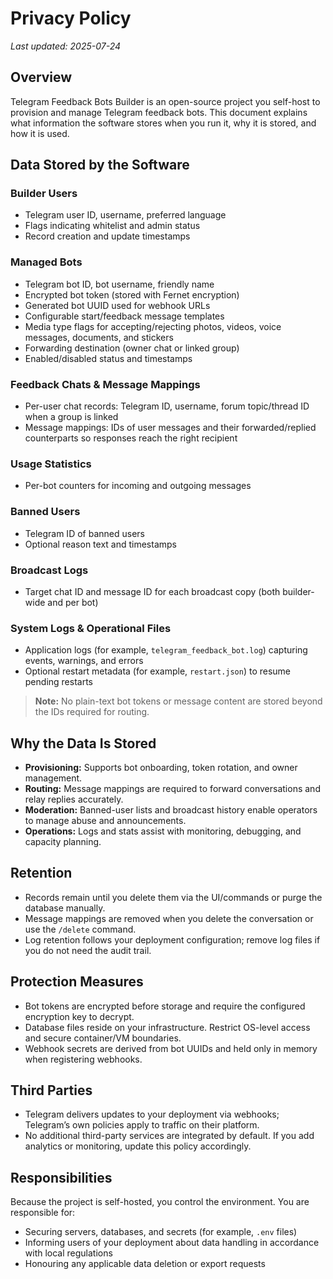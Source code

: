 # Privacy Policy

_Last updated: 2025-07-24_

## Overview

Telegram Feedback Bots Builder is an open-source project you self-host to provision and manage Telegram feedback bots. This document explains what information the software stores when you run it, why it is stored, and how it is used.

## Data Stored by the Software

### Builder Users

- Telegram user ID, username, preferred language
- Flags indicating whitelist and admin status
- Record creation and update timestamps

### Managed Bots

- Telegram bot ID, bot username, friendly name
- Encrypted bot token (stored with Fernet encryption)
- Generated bot UUID used for webhook URLs
- Configurable start/feedback message templates
- Media type flags for accepting/rejecting photos, videos, voice messages, documents, and stickers
- Forwarding destination (owner chat or linked group)
- Enabled/disabled status and timestamps

### Feedback Chats & Message Mappings

- Per-user chat records: Telegram ID, username, forum topic/thread ID when a group is linked
- Message mappings: IDs of user messages and their forwarded/replied counterparts so responses reach the right recipient

### Usage Statistics

- Per-bot counters for incoming and outgoing messages

### Banned Users

- Telegram ID of banned users
- Optional reason text and timestamps

### Broadcast Logs

- Target chat ID and message ID for each broadcast copy (both builder-wide and per bot)

### System Logs & Operational Files

- Application logs (for example, `telegram_feedback_bot.log`) capturing events, warnings, and errors
- Optional restart metadata (for example, `restart.json`) to resume pending restarts

> **Note:** No plain-text bot tokens or message content are stored beyond the IDs required for routing.

## Why the Data Is Stored

- **Provisioning:** Supports bot onboarding, token rotation, and owner management.
- **Routing:** Message mappings are required to forward conversations and relay replies accurately.
- **Moderation:** Banned-user lists and broadcast history enable operators to manage abuse and announcements.
- **Operations:** Logs and stats assist with monitoring, debugging, and capacity planning.

## Retention

- Records remain until you delete them via the UI/commands or purge the database manually.
- Message mappings are removed when you delete the conversation or use the `/delete` command.
- Log retention follows your deployment configuration; remove log files if you do not need the audit trail.

## Protection Measures

- Bot tokens are encrypted before storage and require the configured encryption key to decrypt.
- Database files reside on your infrastructure. Restrict OS-level access and secure container/VM boundaries.
- Webhook secrets are derived from bot UUIDs and held only in memory when registering webhooks.

## Third Parties

- Telegram delivers updates to your deployment via webhooks; Telegram’s own policies apply to traffic on their platform.
- No additional third-party services are integrated by default. If you add analytics or monitoring, update this policy accordingly.

## Responsibilities

Because the project is self-hosted, you control the environment. You are responsible for:

- Securing servers, databases, and secrets (for example, `.env` files)
- Informing users of your deployment about data handling in accordance with local regulations
- Honouring any applicable data deletion or export requests
